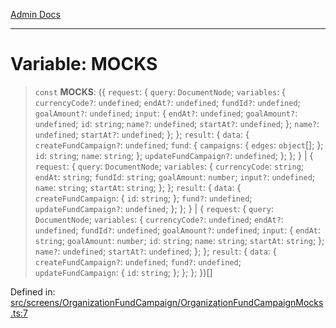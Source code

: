 [Admin Docs](/)

***

# Variable: MOCKS

> `const` **MOCKS**: (\{ `request`: \{ `query`: `DocumentNode`; `variables`: \{ `currencyCode?`: `undefined`; `endAt?`: `undefined`; `fundId?`: `undefined`; `goalAmount?`: `undefined`; `input`: \{ `endAt?`: `undefined`; `goalAmount?`: `undefined`; `id`: `string`; `name?`: `undefined`; `startAt?`: `undefined`; \}; `name?`: `undefined`; `startAt?`: `undefined`; \}; \}; `result`: \{ `data`: \{ `createFundCampaign?`: `undefined`; `fund`: \{ `campaigns`: \{ `edges`: `object`[]; \}; `id`: `string`; `name`: `string`; \}; `updateFundCampaign?`: `undefined`; \}; \}; \} \| \{ `request`: \{ `query`: `DocumentNode`; `variables`: \{ `currencyCode`: `string`; `endAt`: `string`; `fundId`: `string`; `goalAmount`: `number`; `input?`: `undefined`; `name`: `string`; `startAt`: `string`; \}; \}; `result`: \{ `data`: \{ `createFundCampaign`: \{ `id`: `string`; \}; `fund?`: `undefined`; `updateFundCampaign?`: `undefined`; \}; \}; \} \| \{ `request`: \{ `query`: `DocumentNode`; `variables`: \{ `currencyCode?`: `undefined`; `endAt?`: `undefined`; `fundId?`: `undefined`; `goalAmount?`: `undefined`; `input`: \{ `endAt`: `string`; `goalAmount`: `number`; `id`: `string`; `name`: `string`; `startAt`: `string`; \}; `name?`: `undefined`; `startAt?`: `undefined`; \}; \}; `result`: \{ `data`: \{ `createFundCampaign?`: `undefined`; `fund?`: `undefined`; `updateFundCampaign`: \{ `id`: `string`; \}; \}; \}; \})[]

Defined in: [src/screens/OrganizationFundCampaign/OrganizationFundCampaignMocks.ts:7](https://github.com/PalisadoesFoundation/talawa-admin/blob/main/src/screens/OrganizationFundCampaign/OrganizationFundCampaignMocks.ts#L7)
